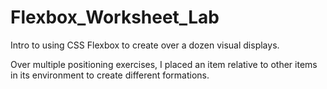 # Flexbox_Worksheet_Lab

Intro to using CSS Flexbox to create over a dozen visual displays.

Over multiple positioning exercises, I placed an item relative to other items in its environment to create different formations. 
